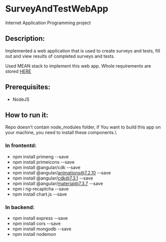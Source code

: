 # SurveyAndTestWebApp
Internet Application Programming project 

## Description:
Implemented a web application that is used to create surveys and tests, fill out and view results of completed surveys and tests.

Used MEAN stack to implement this web app. Whole requirements are stored  [HERE](https://github.com/matke97/SurveyAndTestWebApp/blob/master/2019_2020_IR3PIA-Projekat-SRB.pdf)

## Prerequisites:
- NodeJS

## How to run it:
Repo doesn't contain node_modules folder, if You want to build this app on your machine, you need to install these components.\
### In frontentd: 
- npm install primeng --save
- npm install primeicons --save
- npm install @angular/cdk --save
- npm install @angular/animations@7.2.10 --save
- npm install @angular/cdk@7.3.1 --save
- npm install @angular/material@7.3.7 --save
- npm i ng-recaptcha --save
- npm install chart.js --save 
### In backend: 
- npm install express --save
- npm install cors --save
- npm install mongodb --save
- npm install nodemon
